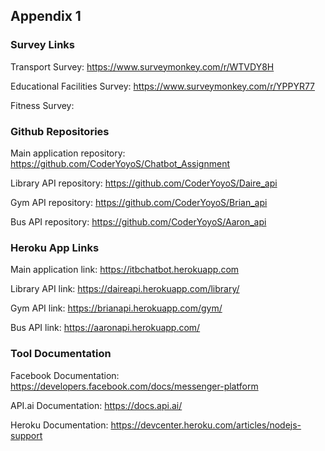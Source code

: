 ## Appendix 1

### Survey Links

Transport Survey: https://www.surveymonkey.com/r/WTVDY8H

Educational Facilities Survey: https://www.surveymonkey.com/r/YPPYR77

Fitness Survey:

### Github Repositories

Main application repository: https://github.com/CoderYoyoS/Chatbot_Assignment

Library API repository: https://github.com/CoderYoyoS/Daire_api

Gym API repository: https://github.com/CoderYoyoS/Brian_api

Bus API repository: https://github.com/CoderYoyoS/Aaron_api

### Heroku App Links

Main application link: https://itbchatbot.herokuapp.com

Library API link: https://daireapi.herokuapp.com/library/

Gym API link: https://brianapi.herokuapp.com/gym/

Bus API link: https://aaronapi.herokuapp.com/

### Tool Documentation

Facebook Documentation: https://developers.facebook.com/docs/messenger-platform

API.ai Documentation: https://docs.api.ai/

Heroku Documentation: https://devcenter.heroku.com/articles/nodejs-support

